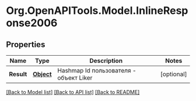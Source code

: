 # Org.OpenAPITools.Model.InlineResponse2006
## Properties

Name | Type | Description | Notes
------------ | ------------- | ------------- | -------------
**Result** | [**Object**](.md) | Hashmap Id пользователя - объект Liker | [optional] 

[[Back to Model list]](../README.md#documentation-for-models) [[Back to API list]](../README.md#documentation-for-api-endpoints) [[Back to README]](../README.md)

